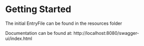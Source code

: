 # Getting Started

The initial EntryFile can be found in the resources folder

Documentation can be found at: http://localhost:8080/swagger-ui/index.html

